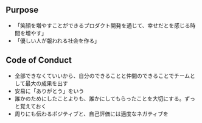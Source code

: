## Purpose
- 「笑顔を増やすことができるプロダクト開発を通じて、幸せだとを感じる時間を増やす」
- 「優しい人が報われる社会を作る」

## Code of Conduct
- 全部できなくていいから、自分のできることと仲間のできることでチームとして最大の成果を出す
- 安易に「ありがとう」をいう
- 誰かのためにしたことよりも、誰かにしてもらったことを大切にする。ずっと覚えておく
- 周りにも伝わるポジティブと、自己評価には適度なネガティブを